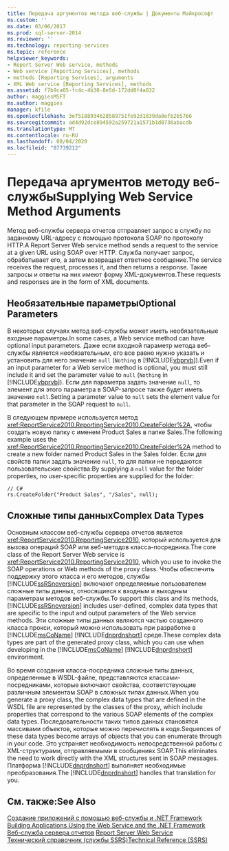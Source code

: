 ```yaml
---
title: Передача аргументов метода веб-службы | Документы Майкрософт
ms.custom: ''
ms.date: 03/06/2017
ms.prod: sql-server-2014
ms.reviewer: ''
ms.technology: reporting-services
ms.topic: reference
helpviewer_keywords:
- Report Server Web service, methods
- Web service [Reporting Services], methods
- methods [Reporting Services], arguments
- XML Web service [Reporting Services], methods
ms.assetid: f7b9ca05-fc4c-4b30-8e5d-172dd0f4a832
author: maggiesMSFT
ms.author: maggies
manager: kfile
ms.openlocfilehash: 3ef5188934628589751fe92d1839da0efb265766
ms.sourcegitcommit: ad4d92dce894592a259721a1571b1d8736abacdb
ms.translationtype: MT
ms.contentlocale: ru-RU
ms.lasthandoff: 08/04/2020
ms.locfileid: "87739212"
---
```

# <a name="supplying-web-service-method-arguments"></a><span data-ttu-id="fb02b-102">Передача аргументов методу веб-службы</span><span class="sxs-lookup"><span data-stu-id="fb02b-102">Supplying Web Service Method Arguments</span></span>
  <span data-ttu-id="fb02b-103">Метод веб-службы сервера отчетов отправляет запрос в службу по заданному URL-адресу с помощью протокола SOAP по протоколу HTTP.</span><span class="sxs-lookup"><span data-stu-id="fb02b-103">A Report Server Web service method sends a request to the service at a given URL using SOAP over HTTP.</span></span> <span data-ttu-id="fb02b-104">Служба получает запрос, обрабатывает его, а затем возвращает ответное сообщение.</span><span class="sxs-lookup"><span data-stu-id="fb02b-104">The service receives the request, processes it, and then returns a response.</span></span> <span data-ttu-id="fb02b-105">Такие запросы и ответы на них имеют форму XML-документов.</span><span class="sxs-lookup"><span data-stu-id="fb02b-105">These requests and responses are in the form of XML documents.</span></span>  
  
## <a name="optional-parameters"></a><span data-ttu-id="fb02b-106">Необязательные параметры</span><span class="sxs-lookup"><span data-stu-id="fb02b-106">Optional Parameters</span></span>  
 <span data-ttu-id="fb02b-107">В некоторых случаях метод веб-службы может иметь необязательные входные параметры.</span><span class="sxs-lookup"><span data-stu-id="fb02b-107">In some cases, a Web service method can have optional input parameters.</span></span> <span data-ttu-id="fb02b-108">Даже если входной параметр метода веб-службы является необязательным, его все равно нужно указать и установить для него значение `null` (`Nothing` в [!INCLUDE[vbprvb](../../../includes/vbprvb-md.md)]).</span><span class="sxs-lookup"><span data-stu-id="fb02b-108">Even if an input parameter for a Web service method is optional, you must still include it and set the parameter value to `null` (`Nothing` in [!INCLUDE[vbprvb](../../../includes/vbprvb-md.md)]).</span></span> <span data-ttu-id="fb02b-109">Если для параметра задать значение `null`, то элемент для этого параметра в SOAP-запросе также будет иметь значение `null`.</span><span class="sxs-lookup"><span data-stu-id="fb02b-109">Setting a parameter value to `null` sets the element value for that parameter in the SOAP request to `null`.</span></span>  
  
 <span data-ttu-id="fb02b-110">В следующем примере используется метод <xref:ReportService2010.ReportingService2010.CreateFolder%2A>, чтобы создать новую папку с именем Product Sales в папке Sales.</span><span class="sxs-lookup"><span data-stu-id="fb02b-110">The following example uses the <xref:ReportService2010.ReportingService2010.CreateFolder%2A> method to create a new folder named Product Sales in the Sales folder.</span></span> <span data-ttu-id="fb02b-111">Если для свойств папки задать значение `null`, то для папки не передаются пользовательские свойства:</span><span class="sxs-lookup"><span data-stu-id="fb02b-111">By supplying a `null` value for the folder properties, no user-specific properties are supplied for the folder:</span></span>  
  
```  
// C#  
rs.CreateFolder("Product Sales", "/Sales", null);  
```  
  
## <a name="complex-data-types"></a><span data-ttu-id="fb02b-112">Сложные типы данных</span><span class="sxs-lookup"><span data-stu-id="fb02b-112">Complex Data Types</span></span>  
 <span data-ttu-id="fb02b-113">Основным классом веб-службы сервера отчетов является <xref:ReportService2010.ReportingService2010>, который используется для вызова операций SOAP или веб-методов класса-посредника.</span><span class="sxs-lookup"><span data-stu-id="fb02b-113">The core class of the Report Server Web service is <xref:ReportService2010.ReportingService2010>, which you use to invoke the SOAP operations or Web methods of the proxy class.</span></span> <span data-ttu-id="fb02b-114">Чтобы обеспечить поддержку этого класса и его методов, службы [!INCLUDE[ssRSnoversion](../../../includes/ssrsnoversion-md.md)] включают определяемые пользователем сложные типы данных, относящиеся к входным и выходным параметрам методов веб-службы.</span><span class="sxs-lookup"><span data-stu-id="fb02b-114">To support this class and its methods, [!INCLUDE[ssRSnoversion](../../../includes/ssrsnoversion-md.md)] includes user-defined, complex data types that are specific to the input and output parameters of the Web service methods.</span></span> <span data-ttu-id="fb02b-115">Эти сложные типы данных являются частью созданного класса прокси, который можно использовать при разработке в [!INCLUDE[msCoName](../../../includes/msconame-md.md)] [!INCLUDE[dnprdnshort](../../../includes/dnprdnshort-md.md)] среде.</span><span class="sxs-lookup"><span data-stu-id="fb02b-115">These complex data types are part of the generated proxy class, which you can use when developing in the [!INCLUDE[msCoName](../../../includes/msconame-md.md)] [!INCLUDE[dnprdnshort](../../../includes/dnprdnshort-md.md)] environment.</span></span>  
  
 <span data-ttu-id="fb02b-116">Во время создания класса-посредника сложные типы данных, определенные в WSDL-файле, представляются классами-посредниками, которые включают свойства, соответствующие различным элементам SOAP в сложных типах данных.</span><span class="sxs-lookup"><span data-stu-id="fb02b-116">When you generate a proxy class, the complex data types that are defined in the WSDL file are represented by the classes of the proxy, which include properties that correspond to the various SOAP elements of the complex data types.</span></span> <span data-ttu-id="fb02b-117">Последовательности таких типов данных становятся массивами объектов, которые можно перечислять в коде.</span><span class="sxs-lookup"><span data-stu-id="fb02b-117">Sequences of these data types become arrays of objects that you can enumerate through in your code.</span></span> <span data-ttu-id="fb02b-118">Это устраняет необходимость непосредственной работы с XML-структурами, отправляемыми в сообщениях SOAP.</span><span class="sxs-lookup"><span data-stu-id="fb02b-118">This eliminates the need to work directly with the XML structures sent in SOAP messages.</span></span> <span data-ttu-id="fb02b-119">Платформа [!INCLUDE[dnprdnshort](../../../includes/dnprdnshort-md.md)] выполняет необходимые преобразования.</span><span class="sxs-lookup"><span data-stu-id="fb02b-119">The [!INCLUDE[dnprdnshort](../../../includes/dnprdnshort-md.md)] handles that translation for you.</span></span>  
  
## <a name="see-also"></a><span data-ttu-id="fb02b-120">См. также:</span><span class="sxs-lookup"><span data-stu-id="fb02b-120">See Also</span></span>  
 <span data-ttu-id="fb02b-121">[Создание приложений с помощью веб-службы и .NET Framework](building-applications-using-the-web-service-and-the-net-framework.md) </span><span class="sxs-lookup"><span data-stu-id="fb02b-121">[Building Applications Using the Web Service and the .NET Framework](building-applications-using-the-web-service-and-the-net-framework.md) </span></span>  
 <span data-ttu-id="fb02b-122">[Веб-служба сервера отчетов](../report-server-web-service.md) </span><span class="sxs-lookup"><span data-stu-id="fb02b-122">[Report Server Web Service](../report-server-web-service.md) </span></span>  
 [<span data-ttu-id="fb02b-123">Технический справочник (службы SSRS)</span><span class="sxs-lookup"><span data-stu-id="fb02b-123">Technical Reference &#40;SSRS&#41;</span></span>](../../technical-reference-ssrs.md)  
  
  
